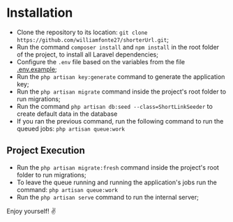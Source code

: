 # Installation
- Clone the repository to its location: `git clone https://github.com/williamfonte27/shorterUrl.git`;
- Run the command `composer install` and `npm install` in the root folder of the project, to install all Laravel dependencies;
- Configure the `.env` file based on the variables from the file [.env.example](https://github.com/williamfonte27/shorterUrl/blob/master/.env.example);
- Run the `php artisan key:generate` command to generate the application key;
- Run the `php artisan migrate` command inside the project's root folder to run migrations;
- Run the command `php artisan db:seed --class=ShortLinkSeeder` to create default data in the database
- If you ran the previous command, run the following command to run the queued jobs: `php artisan queue:work`


## Project Execution
- Run the `php artisan migrate:fresh` command inside the project's root folder to run migrations;
- To leave the queue running and running the application's jobs run the command: `php artisan queue:work`
- Run the `php artisan serve` command to run the internal server;

Enjoy yourself! ✌

